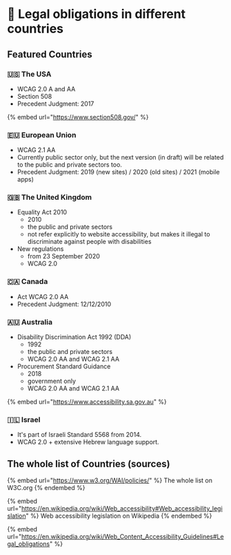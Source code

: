 # 🛂 Legal obligations in different countries

## Featured Countries

### 🇺🇸 The USA

* WCAG 2.0 A and AA
* Section 508&#x20;
* Precedent Judgment: 2017&#x20;

{% embed url="https://www.section508.gov/" %}

### 🇪🇺 European Union

* WCAG 2.1 AA
* Currently public sector only, but the next version (in draft) will be related to the public and private sectors too.
* Precedent Judgment: 2019 (new sites) / 2020 (old sites) / 2021 (mobile apps)&#x20;

### 🇬🇧 The United Kingdom

* Equality Act 2010
  * 2010
  * the public and private sectors
  * not refer explicitly to website accessibility, but makes it illegal to discriminate against people with disabilities
* New regulations
  * from 23 September 2020
  * WCAG 2.0

### 🇨🇦 Canada

* Act WCAG 2.0 AA&#x20;
* Precedent Judgment: 12/12/2010&#x20;

### 🇦🇺 Australia

* Disability Discrimination Act 1992 (DDA)
  * 1992
  * the public and private sectors
  * WCAG 2.0 AA and WCAG 2.1 AA&#x20;
* Procurement Standard Guidance
  * 2018
  * government only
  * WCAG 2.0 AA and WCAG 2.1 AA&#x20;

{% embed url="https://www.accessibility.sa.gov.au" %}

### 🇮🇱 Israel

* It's part of Israeli Standard 5568 from 2014.
* WCAG 2.0 + extensive Hebrew language support.

## The whole list of Countries (sources)

{% embed url="https://www.w3.org/WAI/policies/" %}
The whole list on W3C.org
{% endembed %}

{% embed url="https://en.wikipedia.org/wiki/Web_accessibility#Web_accessibility_legislation" %}
Web accessibility legislation on Wikipedia
{% endembed %}

{% embed url="https://en.wikipedia.org/wiki/Web_Content_Accessibility_Guidelines#Legal_obligations" %}
